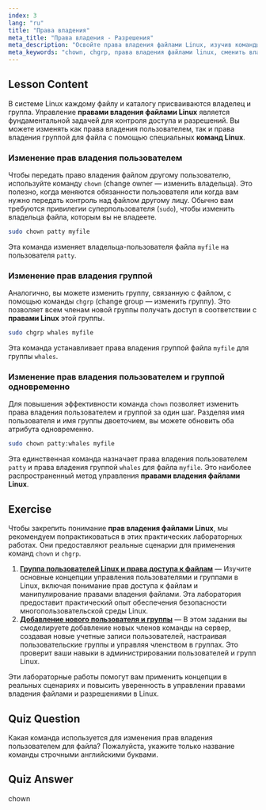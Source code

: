 ```yaml
---
index: 3
lang: "ru"
title: "Права владения"
meta_title: "Права владения - Разрешения"
meta_description: "Освойте права владения файлами Linux, изучив команды chown и chgrp. Этот урок по Linux объясняет, как изменять владельца пользователя и группы для файлов — ключевой навык для управления разрешениями в Linux."
meta_keywords: "chown, chgrp, права владения файлами linux, сменить владельца файла, сменить группу файла, разрешения linux, команды linux, урок linux, руководство linux, владение пользователем, владение группой"
---
```


## Lesson Content

В системе Linux каждому файлу и каталогу присваиваются владелец и группа. Управление **правами владения файлами Linux** является фундаментальной задачей для контроля доступа и разрешений. Вы можете изменять как права владения пользователем, так и права владения группой для файла с помощью специальных **команд Linux**.

### Изменение прав владения пользователем

Чтобы передать право владения файлом другому пользователю, используйте команду `chown` (change owner — изменить владельца). Это полезно, когда меняются обязанности пользователя или когда вам нужно передать контроль над файлом другому лицу. Обычно вам требуются привилегии суперпользователя (`sudo`), чтобы изменить владельца файла, которым вы не владеете.

```bash
sudo chown patty myfile
```

Эта команда изменяет владельца-пользователя файла `myfile` на пользователя `patty`.

### Изменение прав владения группой

Аналогично, вы можете изменить группу, связанную с файлом, с помощью команды `chgrp` (change group — изменить группу). Это позволяет всем членам новой группы получать доступ в соответствии с **правами Linux** этой группы.

```bash
sudo chgrp whales myfile
```

Эта команда устанавливает права владения группой файла `myfile` для группы `whales`.

### Изменение прав владения пользователем и группой одновременно

Для повышения эффективности команда `chown` позволяет изменить права владения пользователем и группой за один шаг. Разделяя имя пользователя и имя группы двоеточием, вы можете обновить оба атрибута одновременно.

```bash
sudo chown patty:whales myfile
```

Эта единственная команда назначает права владения пользователем `patty` и права владения группой `whales` для файла `myfile`. Это наиболее распространенный метод управления **правами владения файлами Linux**.

## Exercise

Чтобы закрепить понимание **прав владения файлами Linux**, мы рекомендуем попрактиковаться в этих практических лабораторных работах. Они предоставляют реальные сценарии для применения команд `chown` и `chgrp`.

1. **[Группа пользователей Linux и права доступа к файлам](https://labex.io/ru/labs/linux-linux-user-group-and-file-permissions-18002)** — Изучите основные концепции управления пользователями и группами в Linux, включая понимание прав доступа к файлам и манипулирование правами владения файлами. Эта лаборатория предоставит практический опыт обеспечения безопасности многопользовательской среды Linux.
2. **[Добавление нового пользователя и группы](https://labex.io/ru/labs/linux-add-new-user-and-group-17987)** — В этом задании вы смоделируете добавление новых членов команды на сервер, создавая новые учетные записи пользователей, настраивая пользовательские группы и управляя членством в группах. Это проверит ваши навыки в администрировании пользователей и групп Linux.

Эти лабораторные работы помогут вам применить концепции в реальных сценариях и повысить уверенность в управлении правами владения файлами и разрешениями в Linux.

## Quiz Question

Какая команда используется для изменения прав владения пользователем для файла? Пожалуйста, укажите только название команды строчными английскими буквами.

## Quiz Answer

chown
